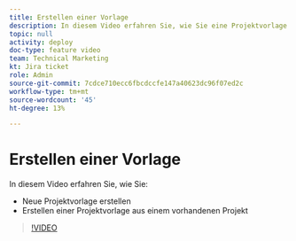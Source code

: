 ```yaml
---
title: Erstellen einer Vorlage
description: In diesem Video erfahren Sie, wie Sie eine Projektvorlage von Grund auf neu und aus einem vorhandenen Projekt erstellen.
topic: null
activity: deploy
doc-type: feature video
team: Technical Marketing
kt: Jira ticket
role: Admin
source-git-commit: 7cdce710ecc6fbcdccfe147a40623dc96f07ed2c
workflow-type: tm+mt
source-wordcount: '45'
ht-degree: 13%

---
```


# Erstellen einer Vorlage

In diesem Video erfahren Sie, wie Sie:

* Neue Projektvorlage erstellen
* Erstellen einer Projektvorlage aus einem vorhandenen Projekt

>[!VIDEO](https://video.tv.adobe.com/v/335210/?quality=12)
